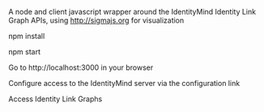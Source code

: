 A node and client javascript wrapper around the IdentityMind Identity Link Graph APIs, using http://sigmajs.org for visualization<p>

npm install<p>
npm start<p>

Go to http://localhost:3000 in your browser<p>
Configure access to the IdentityMind server via the configuration link<p>
Access Identity Link Graphs
